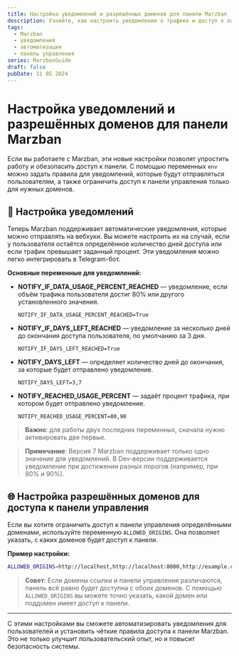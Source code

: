 ```yaml
---
title: Настройка уведомлений и разрешённых доменов для панели Marzban
description: Узнайте, как настроить уведомления о трафике и доступ к панели управления в Marzban. Практическое руководство по автоматизации и безопасности.
tags:
  - Marzban
  - уведомления
  - автоматизация
  - панель управления
series: MarzbanGuide
draft: false
pubDate: 11 05 2024
---
```


# Настройка уведомлений и разрешённых доменов для панели Marzban

Если вы работаете с Marzban, эти новые настройки позволят упростить работу и обезопасить доступ к панели. С помощью переменных `env` можно задать правила для уведомлений, которые будут отправляться пользователям, а также ограничить доступ к панели управления только для нужных доменов.

## 📢 Настройка уведомлений

Теперь Marzban поддерживает автоматические уведомления, которые можно отправлять на вебхуки. Вы можете настроить их на случай, если у пользователя остаётся определённое количество дней доступа или если трафик превышает заданный процент. Эти уведомления можно легко интегрировать в Telegram-бот.

**Основные переменные для уведомлений:**

- **NOTIFY_IF_DATA_USAGE_PERCENT_REACHED** — уведомление, если объём трафика пользователя достиг 80% или другого установленного значения.
  
  ``` 
  NOTIFY_IF_DATA_USAGE_PERCENT_REACHED=True 
  ```

- **NOTIFY_IF_DAYS_LEFT_REACHED** — уведомление за несколько дней до окончания доступа пользователя, по умолчанию за 3 дня.

  ``` 
  NOTIFY_IF_DAYS_LEFT_REACHED=True 
  ```

- **NOTIFY_DAYS_LEFT** — определяет количество дней до окончания, за которые будет отправлено уведомление.

  ``` 
  NOTIFY_DAYS_LEFT=3,7 
  ```

- **NOTIFY_REACHED_USAGE_PERCENT** — задаёт процент трафика, при котором будет отправлено уведомление.

  ``` 
  NOTIFY_REACHED_USAGE_PERCENT=80,90 
  ```

> **Важно**: для работы двух последних переменных, сначала нужно активировать две первые.

> **Примечание**: Версия 7 Marzban поддерживает только одно значение для уведомлений. В Dev-версии поддерживается уведомление при достижении разных порогов (например, при 80% и 90%).

## 🌐 Настройка разрешённых доменов для доступа к панели управления

Если вы хотите ограничить доступ к панели управления определёнными доменами, используйте переменную `ALLOWED_ORIGINS`. Она позволяет указать, с каких доменов будет доступ к панели.

**Пример настройки:**

```bash
ALLOWED_ORIGINS=http://localhost,http://localhost:8000,http://example.com
```

> **Совет**: Если домены ссылки и панели управления различаются, панель всё равно будет доступна с обоих доменов. С помощью `ALLOWED_ORIGINS` вы можете точно указать, какой домен или поддомен имеет доступ к панели.

---

С этими настройками вы сможете автоматизировать уведомления для пользователей и установить чёткие правила доступа к панели Marzban. Это не только улучшит пользовательский опыт, но и повысит безопасность системы.
